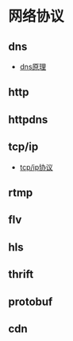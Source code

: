 # 网络协议

## dns
+ [dns原理](./dns.md)

## http

## httpdns

## tcp/ip
+ [tcp/ip协议](./tcp_ip.md)

## rtmp

## flv

## hls

## thrift

## protobuf

## cdn
